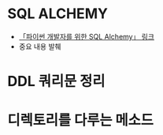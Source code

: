 # SQL ALCHEMY
- <a href="https://soogoonsoogoonpythonists.github.io/sqlalchemy-for-pythonist/tutorial/">「파이썬 개발자를 위한 SQL Alchemy」 링크</a>
- 중요 내용 발췌

# DDL 쿼리문 정리

# 디렉토리를 다루는 메소드